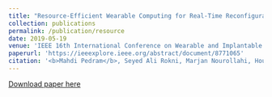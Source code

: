 ```yaml
---
title: "Resource-Efficient Wearable Computing for Real-Time Reconfigurable Machine Learning: A Cascading Binary Classification"
collection: publications
permalink: /publication/resource
date: 2019-05-19
venue: 'IEEE 16th International Conference on Wearable and Implantable Body Sensor Networks (BSN)'
paperurl: 'https://ieeexplore.ieee.org/abstract/document/8771065'
citation: '<b>Mahdi Pedram</b>, Seyed Ali Rokni, Marjan Nourollahi, Houman Homayoun, Hassan Ghasemzadeh. (2019). &quot;Resource-Efficient Wearable Computing for Real-Time Reconfigurable Machine Learning: A Cascading Binary Classification.&quot; <i>IEEE 16th International Conference on Wearable and Implantable Body Sensor Networks (BSN)</i>.'
---
```


[Download paper here](https://arxiv.org/pdf/1907.03247.pdf)
